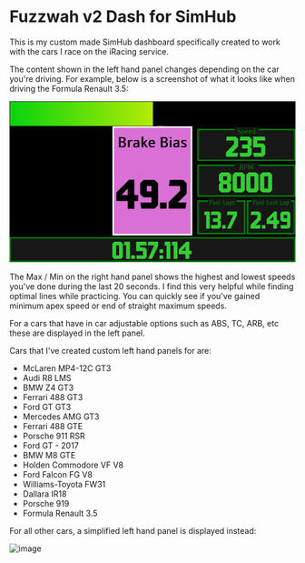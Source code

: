 # Fuzzwah v2 Dash for SimHub

This is my custom made SimHub dashboard specifically created to work with the cars I race on the iRacing service.

The content shown in the left hand panel changes depending on the car you're driving. For example, below is a screenshot of what it looks like when driving the Formula Renault 3.5:

![image](https://github.com/Fuzzwah/simhub-dash-fuzzwah-v2/blob/master/Fuzzwah%20v2.djson.png?raw=true)

The Max / Min on the right hand panel shows the highest and lowest speeds you've done during the last 20 seconds. I find this very helpful while finding optimal lines while practicing. You can quickly see if you've gained minimum apex speed or end of straight maximum speeds.

For a cars that have in car adjustable options such as ABS, TC, ARB, etc these are displayed in the left panel.

Cars that I've created custom left hand panels for are:

* McLaren MP4-12C GT3
* Audi R8 LMS
* BMW Z4 GT3
* Ferrari 488 GT3
* Ford GT GT3
* Mercedes AMG GT3
* Ferrari 488 GTE
* Porsche 911 RSR
* Ford GT - 2017
* BMW M8 GTE
* Holden Commodore VF V8
* Ford Falcon FG V8
* Williams-Toyota FW31
* Dallara IR18
* Porsche 919
* Formula Renault 3.5

For all other cars, a simplified left hand panel is displayed instead:

![image](https://user-images.githubusercontent.com/658935/58136805-cda88480-7c72-11e9-94e6-37d8208c7858.png)
